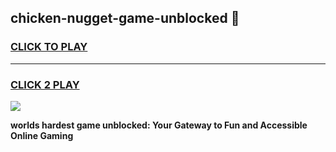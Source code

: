 
## chicken-nugget-game-unblocked 👋
<h3>
<a href="https://premium.freeplayer.one?title=chicken-nugget-game-unblocked&ref=14F">CLICK TO PLAY</a></h3>
<hr>

<h3>
<a href="https://premium.freeplayer.one?title=chicken-nugget-game-unblocked&ref=14F">CLICK 2 PLAY</a>
  
</h3>

<a href="https://premium.freeplayer.one?title=chicken-nugget-game-unblocked&ref=12F/"><img src="https://clearcache.store/games.png"></a>


**worlds hardest game unblocked: Your Gateway to Fun and Accessible Online Gaming**
